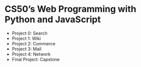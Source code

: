 # CS50’s Web Programming with Python and JavaScript

- Project 0: Search
- Project 1: Wiki
- Project 2: Commerce
- Project 3: Mail
- Project 4: Network
- Final Project: Capstone
